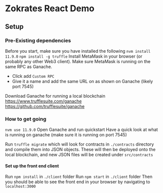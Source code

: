 # Zokrates React Demo

## Setup


### Pre-Existing dependencies
Before you start, make sure you have installed the following
`nvm install 11.9.0`
`npm install -g truffle`
Install MetaMask in your browser (or probably any other Web3 client). 
Make sure MetaMask is running on the same RPC as Ganache.
* Click add `Custom RPC`
* Give it a name and add the same URL on as shown on Ganache (likely port 7545)

Download Ganache for running a local blockchain
https://www.trufflesuite.com/ganache
https://github.com/trufflesuite/ganache

### How to get going
`nvm use 11.9.0`
Open Ganache and run quickstart
Have a quick look at what is running on ganache (make sure it is running on port 7545)

Run `truffle migrate` which will look for contracts in `./contracts` directory and compile them into JSON objects.
These will then be deployed onto the local blockchain, and new JSON files will be created under `src/contracts`

#### Set up the front end client
Run `npm install` in `./client` folder
Run `npm start` in `./client` folder
Then you should be able to see the front end in your browser by navigating to `localhost:3000` 
